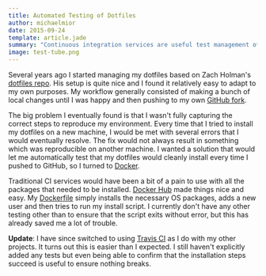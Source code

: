 ```yaml
---
title: Automated Testing of Dotfiles
author: michaelmior
date: 2015-09-24
template: article.jade
summary: "Continuous integration services are useful test management of dotfiles and ensure smooth deployment."
image: test-tube.png
---
```


Several years ago I started managing my dotfiles based on Zach Holman's [dotfiles repo](https://github.com/holman/dotfiles).
His setup is quite nice and I found it relatively easy to adapt to my own purposes.
My workflow generally consisted of making a bunch of local changes until I was happy and then pushing to my own [GitHub fork](https://github.com/michaelmior/dotfiles).

The big problem I eventually found is that I wasn't fully capturing the correct steps to reproduce my environment.
Every time that I tried to install my dotfiles on a new machine, I would be met with several errors that I would eventually resolve.
The fix would not always result in something which was reproducible on another machine.
I wanted a solution that would let me automatically test that my dotfiles would cleanly install every time I pushed to GitHub, so I turned to [Docker](https://www.docker.com/).

Traditional CI services would have been a bit of a pain to use with all the packages that needed to be installed.
[Docker Hub](https://hub.docker.com/r/michaelmior/dotfiles/) made things nice and easy.
My [Dockerfile](https://github.com/michaelmior/dotfiles/blob/a9eae90d466958948a53b3b583d69eba844ed8f7/Dockerfile) simply installs the necessary OS packages, adds a new user and then tries to run my install script.
I currently don't have any other testing other than to ensure that the script exits without error, but this has already saved me a lot of trouble.

**Update**: I have since switched to using [Travis CI](https://travis-ci.org/michaelmior/dotfiles) as I do with my other projects. It turns out this is easier than I expected. I still haven't explicitly added any tests but even being able to confirm that the installation steps succeed is useful to ensure nothing breaks.
